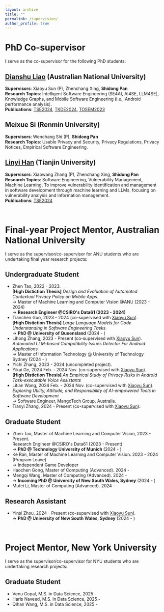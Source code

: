 ```yaml
---
layout: archive
title: ""
permalink: /supervision/
author_profile: true
---
```


<style>
table.imgtable, table.imgtable td{
  border: none;
  /* height: auto; */
  /* text-align: left; */
}

</style>


# <i class="fa fa-fw fa-copy"></i> PhD Co-supervisor

I serve as the co-supervisor for the following PhD students:

## [Dianshu Liao](https://dianshu-liao.github.io/>) (Australian National University)
<strong>Supervisors</strong>: Xiaoyu Sun (P), Zhenchang Xing, <strong>Shidong Pan</strong> <br>
<strong>Research Topics</strong>: Intelligent Software Engineering (SE4AI, AI4SE, LLM4SE), Knowledge Graphs, and Mobile Software Engineering (i.e., Android performance analysis). <br>
<strong>Publications</strong>: [TSE2024](https://ieeexplore.ieee.org/document/10734067), [TKDE2024](https://ieeexplore.ieee.org/document/10750898), [TOSEM2023](https://dl.acm.org/doi/10.1145/3597206)

## Meixue Si (Renmin University)
<strong>Supervisors</strong>: Wenchang Shi (P), <strong>Shidong Pan</strong> <br>
<strong>Research Topics</strong>: Usable Privacy and Security, Privacy Regulations, Privacy Notices, Empirical Software Engineering. <br>


## [Linyi Han](https://hanlinyi.github.io/page//) (Tianjin University)
<strong>Supervisors</strong>: Xiaowang Zhang (P), Zhenchang Xing, <strong>Shidong Pan</strong> <br>
<strong>Research Topics</strong>: Software Engineering, Vulnerability Management, Machine Learning. To improve vulnerability identification and management in software development through machine learning and LLMs, focusing on vulnerability analysis and information management. <br>
<strong>Publications</strong>: [TSE2024](https://arxiv.org/pdf/2405.07430)

<br>

# <i class="fa fa-fw fa-copy"></i> Final-year Project Mentor, Australian National University

I serve as the supervisor/co-supervisor for ANU students who are undertaking final year research projects:

## Undergraduate Student

<ul>
  
  <li>
    Zhen Tao, 2022 - 2023.<br>
    <strong>[High Distiction Thesis]</strong> <em>Design and Evaluation of Automated Contextual Privacy Policy on Mobile Apps.</em><br>
    -> Master of Machine Learning and Computer Vision @ANU (2023 - 2024) <br>
    ->  <strong>Research Engineer @CSIRO's Data61 (2023 - 2024)</strong>
  </li>

  <li>
    Tianchen Guo, 2023 - 2024 (co-supervised with <a href="https://sunxiaobiu.github.io/">Xiaoyu Sun</a>).<br>
    <strong>[High Distiction Thesis]</strong> <em>Large Language Models for Code Understanding in Software Engineering Tasks.</em><br>
    -> <strong>PhD @ University of Queensland</strong> (2024 - )
  </li>

   <li>
    Lihong Zhang, 2023 - Present (co-supervised with <a href="https://sunxiaobiu.github.io/">Xiaoyu Sun</a>).<br>
    <em>Automated LLM-based Compatibility Issues Detector For Android Applications.</em><br>
    -> Master of Information Technology @ University of Technology Sydney (2024 - )
  </li>
  
   <li>
    Yichi Zhang, 2023 - 2024 (uncompleted project).<br>
  </li>

   <li>
    Yikai Ge, 2024 Feb. - 2024 Nov. (co-supervised with <a href="https://sunxiaobiu.github.io/">Xiaoyu Sun</a>).<br>
    <strong>[High Distiction Thesis]</strong> <em> An Empirical Study of Privacy Risks in Android Task-executable Voice Assistants</em><br>
  </li>
  
  <li>
    Litian Wang, 2024 Feb. - 2024 Nov. (co-supervised with <a href="https://sunxiaobiu.github.io/">Xiaoyu Sun</a>).<br>
    <em>Exploring Utility, Attitude, and Responsibility of AI-empowered Tools in Software Development</em><br>
    -> Software Engineer, MangoTech Group, Australia.
  </li>
  
  <li>
    Tianyi Zhang, 2024 - Present (co-supervised with <a href="https://sunxiaobiu.github.io/">Xiaoyu Sun</a>).<br>
  </li>
  
</ul>

## Graduate Student

<ul>
  <li>
    Zhen Tao,  Master of Machine Learning and Computer Vision, 2023 - Present.<br>
    Research Engineer @CSIRO's Data61 (2023 - Present)<br>
    -> <strong>PhD @ Technology University of Munich</strong> (2024 - )
  </li>
  
   <li>
     Ke Ran, Master of Machine Learning and Computer Vision. 2023 - 2024 (Program Leave) <br>
     -> Independent Game Developer
  </li>
  <li>
     Haochen Gong, Master of Computing (Advanced). 2024 - <br>
  </li>
    <li>
     Mengqi Wang, Master of Computing (Advanced). 2024 - <br>
     -> <strong>Incoming PhD @ University of New South Wales, Sydney</strong>  (2024 - )
  </li>
  <li>
     Mufei Li, Master of Computing (Advanced). 2024 - 
  </li>
</ul>

## Research Assistant
<ul>

  <li>
    Yinsi Zhou, 2024 - Present (co-supervised with <a href="https://sunxiaobiu.github.io/">Xiaoyu Sun</a>).<br>
    -> <strong>PhD @ University of New South Wales, Sydney</strong> (2024 - )
  </li>

</ul>

<br>

# <i class="fa fa-fw fa-copy"></i> Project Mentor, New York University

I serve as the supervisor/co-supervisor for NYU students who are undertaking research projects:

## Graduate Student

<ul>
  <li>
   Venu Gopal, M.S. in Data Science, 2025 - <br>
  </li>
  <li>
   Haris Naveed, M.S. in Data Science, 2025 - <br>
  </li>
    <li>
   Qihan Wang, M.S. in Data Science, 2025 - <br>
  </li>
</ul>
